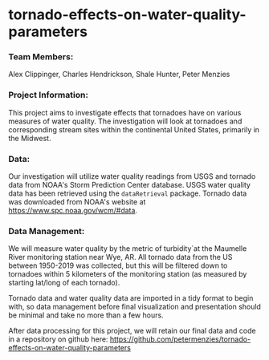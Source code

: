 # tornado-effects-on-water-quality-parameters

### Team Members:

Alex Clippinger,
Charles Hendrickson,
Shale Hunter,
Peter Menzies

### Project Information:

This project aims to investigate effects that tornadoes have on various measures of water quality. The investigation will look at tornadoes and corresponding stream sites within the continental United States, primarily in the Midwest. 

### Data:

Our investigation will utilize water quality readings from USGS and tornado data from NOAA's Storm Prediction Center database. USGS water quality data has been retrieved using the `dataRetrieval` package. Tornado data was downloaded from NOAA's website at https://www.spc.noaa.gov/wcm/#data.

### Data Management:

We will measure water quality by the metric of turbidity`at the Maumelle River monitoring station near Wye, AR. All tornado data from the US between 1950-2019 was collected, but this will be filtered down to tornadoes within 5 kilometers of the monitoring station (as measured by starting lat/long of each tornado).

Tornado data and water quality data are imported in a tidy format to begin with, so data management before final visualization and presentation should be minimal and take no more than a few hours.

After data processing for this project, we will retain our final data and code in a repository on github here: https://github.com/petermenzies/tornado-effects-on-water-quality-parameters

